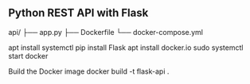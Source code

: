 ## Python REST API with Flask
api/
├── app.py
├── Dockerfile
└── docker-compose.yml

apt install systemctl
pip install Flask 
apt install docker.io
sudo systemctl start docker

Build the Docker image
docker build -t flask-api .
